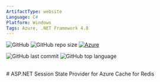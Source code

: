 ```yaml
---
ArtifactType: website
Language: C#
Platform: Windows
Tags: Azure, .NET Framework 4.8
---
```


![GitHub](https://img.shields.io/github/license/marcosoikawa/redis-state-f4.8) ![GitHub repo size](https://img.shields.io/github/repo-size//marcosoikawa/redis-state-f4.8) [![Azure](https://badgen.net/badge/icon/azure?icon=azure&label)](https://azure.microsoft.com)

![GitHub last commit](https://img.shields.io/github/last-commit/marcosoikawa/redis-state-f4.8)
![GitHub top language](https://img.shields.io/github/languages/marcosoikawa/redis-state-f4.8)

<br/>
# ASP.NET Session State Provider for Azure Cache for Redis